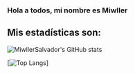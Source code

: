 ### Hola a todos, mi nombre es Miwller

## Mis estadísticas son: 

![MiwllerSalvador's GitHub stats](https://github-readme-stats.vercel.app/api?username=MiwllerSalvador&show_icons=true&theme=radical)

[![Top Langs](https://github-readme-stats.vercel.app/api/top-langs/?username=MiwllerSalvador&show_icons=true&theme=radical)]